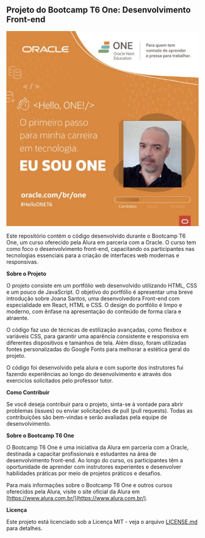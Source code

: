 ## Projeto do Bootcamp T6 One: Desenvolvimento Front-end

![T6 - One](imagem/t6_one.png)

Este repositório contém o código desenvolvido durante o Bootcamp T6 One, um curso oferecido pela Alura em parceria com a Oracle. O curso tem como foco o desenvolvimento front-end, capacitando os participantes nas tecnologias essenciais para a criação de interfaces web modernas e responsivas.

**Sobre o Projeto**

O projeto consiste em um portfólio web desenvolvido utilizando HTML, CSS e um pouco de JavaScript. O objetivo do portfólio é apresentar uma breve introdução sobre Joana Santos, uma desenvolvedora Front-end com especialidade em React, HTML e CSS. O design do portfólio é limpo e moderno, com ênfase na apresentação do conteúdo de forma clara e atraente.

O código faz uso de técnicas de estilização avançadas, como flexbox e variáveis CSS, para garantir uma aparência consistente e responsiva em diferentes dispositivos e tamanhos de tela. Além disso, foram utilizadas fontes personalizadas do Google Fonts para melhorar a estética geral do projeto.

O código foi desenvolvido pela alura e com suporte dos instrutores fui fazendo experiências ao longo do desenvolvimento e através dos exercicíos solicitados pelo professor tutor.

**Como Contribuir**

Se você deseja contribuir para o projeto, sinta-se à vontade para abrir problemas (issues) ou enviar solicitações de pull (pull requests). Todas as contribuições são bem-vindas e serão avaliadas pela equipe de desenvolvimento.

**Sobre o Bootcamp T6 One**

O Bootcamp T6 One é uma iniciativa da Alura em parceria com a Oracle, destinada a capacitar profissionais e estudantes na área de desenvolvimento front-end. Ao longo do curso, os participantes têm a oportunidade de aprender com instrutores experientes e desenvolver habilidades práticas por meio de projetos práticos e desafios.

Para mais informações sobre o Bootcamp T6 One e outros cursos oferecidos pela Alura, visite o site oficial da Alura em [https://www.alura.com.br/](https://www.alura.com.br/).

**Licença**

Este projeto está licenciado sob a Licença MIT - veja o arquivo [LICENSE.md](LICENSE.md) para detalhes.
